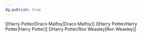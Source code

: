 ```yaml
---
dg-publish: true
---
```

[[Harry Potter/Draco Malfoy\|Draco Malfoy]]
[[Harry Potter/Harry Potter\|Harry Potter]]
[[Harry Potter/Ron Weasley\|Ron Weasley]]
